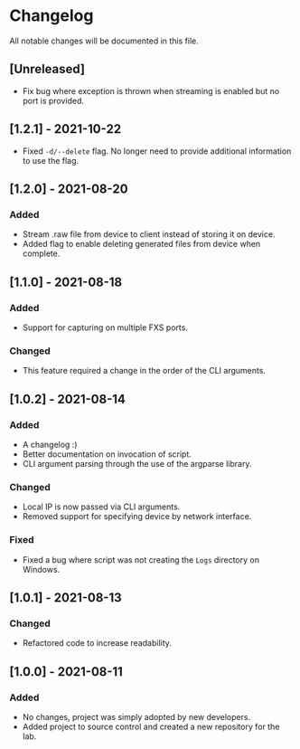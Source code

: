 # Changelog
All notable changes will be documented in this file.

## [Unreleased]
- Fix bug where exception is thrown when streaming is enabled but no port is 
provided.

## [1.2.1] - 2021-10-22
- Fixed `-d/--delete` flag. No longer need to provide additional information to
use the flag.

## [1.2.0] - 2021-08-20
### Added
- Stream .raw file from device to client instead of storing it on device.
- Added flag to enable deleting generated files from device when complete.

## [1.1.0] - 2021-08-18
### Added
- Support for capturing on multiple FXS ports.

### Changed
- This feature required a change in the order of the CLI arguments.

## [1.0.2] - 2021-08-14
### Added
- A changelog :)
- Better documentation on invocation of script.
- CLI argument parsing through the use of the argparse library.

### Changed
- Local IP is now passed via CLI arguments.
- Removed support for specifying device by network interface.

### Fixed
- Fixed a bug where script was not creating the `Logs` directory on Windows.

## [1.0.1] - 2021-08-13
### Changed
- Refactored code to increase readability.

## [1.0.0] - 2021-08-11
### Added
- No changes, project was simply adopted by new developers.
- Added project to source control and created a new repository for the lab.

